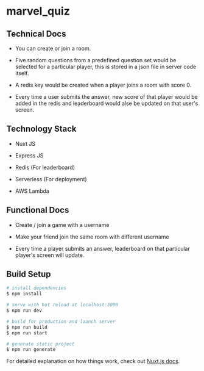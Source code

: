 # marvel_quiz

## Technical Docs

* You can create or join a room.

* Five random questions from a predefined question set would be selected for a particular player, this is stored in a json file in server code itself.

* A redis key would be created when a player joins a room with score 0.

* Every time a user submits the answer, new score of that player would be added in the redis and leaderboard would alse be updated on that user's screen.


## Technology Stack

* Nuxt JS

* Express JS

* Redis (For leaderboard)

* Serverless (For deployment)

* AWS Lambda

## Functional Docs

* Create / join a game with a username

* Make your friend join the same room with different username

* Every time a player submits an answer, leaderboard on that particular player's screen will update.

## Build Setup

```bash
# install dependencies
$ npm install

# serve with hot reload at localhost:3000
$ npm run dev

# build for production and launch server
$ npm run build
$ npm run start

# generate static project
$ npm run generate
```

For detailed explanation on how things work, check out [Nuxt.js docs](https://nuxtjs.org).

